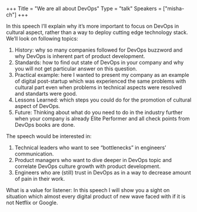 +++
Title = "We are all about DevOps"
Type = "talk"
Speakers = ["misha-ch"]
+++

In this speech I’ll explain why it’s more important to focus on DevOps in cultural aspect, rather than a way to deploy cutting edge technology stack. We’ll look on following topics:
1. 	History: why so many companies followed for DevOps buzzword and why DevOps is inherent part of product development.
2. 	Standards: how to find out state of DevOps in your company and why you will not get particular answer on this question.
3. 	Practical example: here I wanted to present my company as an example of digital post-startup which was experienced the same problems with cultural part even when problems in technical aspects were resolved and standarts were good.
4. 	Lessons Learned: which steps you could do for the promotion of cultural aspect of DevOps.
5. 	Future: Thinking about what do you need to do in the industry further when your company is already Elite Performer and all check points from DevOps books are done.
 
The speech would be interested in:
1. 	Technical leaders who want to see “bottlenecks” in engineers’ communication.
2. 	Product managers who want to dive deeper in DevOps topic and correlate DevOps culture growth with product development.
3. 	Engineers who are (still) trust in DevOps as in a way to decrease amount of pain in their work.
 
What is a value for listener:
In this speech I will show you a sight on situation which almost every digital product of new wave faced with if it is not Netflix or Google.
